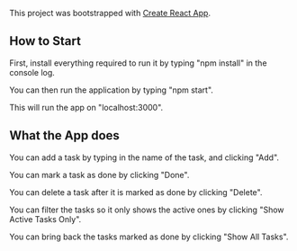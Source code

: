 This project was bootstrapped with [Create React App](https://github.com/facebook/create-react-app).

## How to Start

First, install everything required to run it by typing "npm install" in the console log.

You can then run the application by typing "npm start".

This will run the app on "localhost:3000".

## What the App does

You can add a task by typing in the name of the task, and clicking "Add".

You can mark a task as done by clicking "Done".

You can delete a task after it is marked as done by clicking "Delete".

You can filter the tasks so it only shows the active ones by clicking "Show Active Tasks Only".

You can bring back the tasks marked as done by clicking "Show All Tasks".
